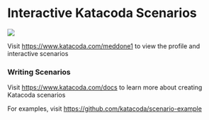 # Interactive Katacoda Scenarios

[![](http://shields.katacoda.com/katacoda/meddone1/count.svg)](https://www.katacoda.com/meddone1 "Get your profile on Katacoda.com")

Visit https://www.katacoda.com/meddone1 to view the profile and interactive scenarios

### Writing Scenarios
Visit https://www.katacoda.com/docs to learn more about creating Katacoda scenarios

For examples, visit https://github.com/katacoda/scenario-example
